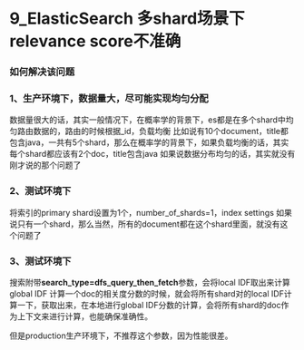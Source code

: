 # 9_ElasticSearch 多shard场景下relevance score不准确

### 如何解决该问题

### 1、生产环境下，数据量大，尽可能实现均匀分配

数据量很大的话，其实一般情况下，在概率学的背景下，es都是在多个shard中均匀路由数据的，路由的时候根据_id，负载均衡
比如说有10个document，title都包含java，一共有5个shard，那么在概率学的背景下，如果负载均衡的话，其实每个shard都应该有2个doc，title包含java
如果说数据分布均匀的话，其实就没有刚才说的那个问题了

### 2、测试环境下

将索引的primary shard设置为1个，number_of_shards=1，index settings
如果说只有一个shard，那么当然，所有的document都在这个shard里面，就没有这个问题了

### 3、测试环境下

搜索附带**search_type=dfs_query_then_fetch**参数，会将local IDF取出来计算global IDF
计算一个doc的相关度分数的时候，就会将所有shard对的local IDF计算一下，获取出来，在本地进行global IDF分数的计算，会将所有shard的doc作为上下文来进行计算，也能确保准确性。

但是production生产环境下，不推荐这个参数，因为性能很差。